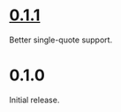 # [0.1.1](https://github.com/gregsdennis/json-everything/pull/13)

Better single-quote support.

# 0.1.0

Initial release.